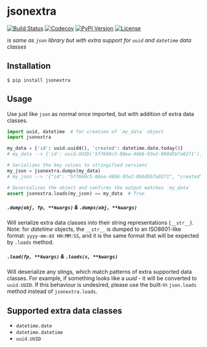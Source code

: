 jsonextra
=====
[![Build Status](https://travis-ci.org/den4uk/jsonextra.svg?branch=master)](https://travis-ci.org/den4uk/jsonextra)
[![Codecov](https://codecov.io/gh/den4uk/jsonextra/branch/master/graph/badge.svg)](https://codecov.io/gh/den4uk/jsonextra)
[![PyPI Version](http://img.shields.io/pypi/v/jsonextra.svg)](https://pypi.python.org/pypi/jsonextra)
[![License](http://img.shields.io/pypi/l/jsonextra.svg)](https://pypi.python.org/pypi/jsonextra)

_is same as `json` library but with extra support for `uuid` and `datetime` data classes_

## Installation

```
$ pip install jsonextra
```


## Usage

Use just like `json` as normal once imported, but with addition of extra data classes.

```python
import uuid, datetime  # for creation of `my_data` object
import jsonextra

my_data = {'id': uuid.uuid4(), 'created': datetime.date.today()}
# my_data --> {'id': uuid.UUID('5f7660c5-88ea-46b6-93e2-860d5b7a0271'), 'created': datetime.date(2019, 6, 16)}

# Serializes the key values to stringified versions
my_json = jsonextra.dumps(my_data)
# my_json --> '{"id": "5f7660c5-88ea-46b6-93e2-860d5b7a0271", "created": "2019-06-16"}'

# Deserializes the object and confirms the output matches `my_data`
assert jsonextra.loads(my_json) == my_data  # True
```


##### `.dump(obj, fp, **kwargs)` & `.dumps(obj, **kwargs)`
Will serialize extra data classes into their string representations (`__str__`).
Note: for _datetime_ objects, the `__str__` is dumped to an ISO8601-like format: `yyyy-mm-dd HH:MM:SS`, and it is the same format that will be expected by `.loads` method.


##### `.load(fp, **kwargs)` & `.loads(s, **kwargs)`
Will deserialize any stings, which match patterns of extra supported data classes. For example, if something looks like a _uuid_ - it will be converted to `uuid.UUID`.
If this behaviour is undesired, please use the built-in `json.loads` method instead of `jsonextra.loads`.



## Supported extra data classes

- `datetime.date`
- `datetime.datetime`
- `uuid.UUID`
